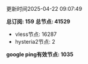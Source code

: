 更新时间2025-04-22 09:07:49

**总订阅: 159**
**总节点: 41529**
- vless节点: 16287
- hysteria2节点: 2

**google ping有效节点: 1035**
